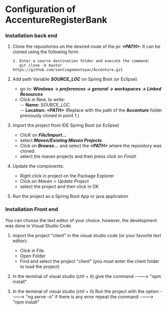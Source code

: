 # Configuration of AccentureRegisterBank


### Installation back end
1. Clone the repositories on the desired route of the pc ***\<PATH\>***:
   It can be cloned using the following form:


    ```
    1. Enter a source destination folder and execute the command:
	   git clone -b master https://github.com/santiagomontoyac/Accenture.git

    ```  

	
2. Add path Variable  ***SOURCE_LOC*** on Spring Boot (or Eclipse)  
    - go to: ***Windows -> preferences -> general -> workspaces -> Linked Resources***
    - Click in New, to write:  
    -- **Name:** SOURCE_LOC  
    -- **Location:** ***\<PATH\>***  (Replace <PATH> with the path of the **Accenture** folder previously cloned in point 1.)	

3. Import the project from IDE Spring Boot (or Eclipse)  
    - ClicK on ***File/Import...***
    - select ***Maven/Existing Maven Projects***
    - Click on ***Browse...*** and select the  ***\<PATH\>*** where the repository was cloned.
    - select the maven projects and then press click on *Finish*  

4. Update the components:

    - Right click in project on the Package Explorer
    - Click on *Maven > Update Project*
    - select the project and then click in OK  
    
5. Run the project as a Spring Boot App or java application
	

### Installation Front end

You can choose the text editor of your choice. however, the development was done in Visual Studio Code.


1.  import the project "client" in the visual studio code (or your favorite text editor):
  
    - Click in File
    - Open Folder
    - Find and select the project "client" (you must enter the client folder to load the project)

2.  In the terminal of visual studio (ctrl + ñ) give the command   ---->    "npm install" 

3.   In the terminal of visual studio (ctrl + ñ) Run the project with the option ---->   "ng serve -o"
     if there is any error repeat the command   ---->    "npm install"

